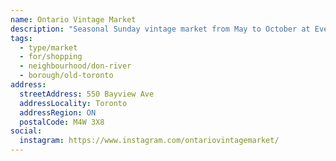 ```yaml
---
name: Ontario Vintage Market
description: "Seasonal Sunday vintage market from May to October at Evergreen Brick Works, featuring vintage clothing, furniture, and collectibles."
tags:
  - type/market
  - for/shopping
  - neighbourhood/don-river
  - borough/old-toronto
address:
  streetAddress: 550 Bayview Ave
  addressLocality: Toronto
  addressRegion: ON
  postalCode: M4W 3X8
social:
  instagram: https://www.instagram.com/ontariovintagemarket/
---
```


